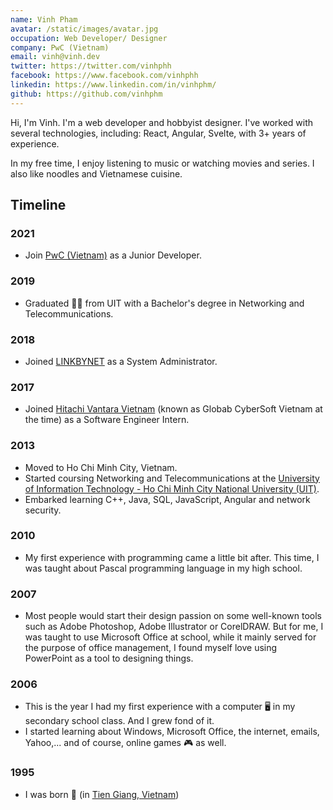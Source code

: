 ```yaml
---
name: Vinh Pham
avatar: /static/images/avatar.jpg
occupation: Web Developer/ Designer
company: PwC (Vietnam)
email: vinh@vinh.dev
twitter: https://twitter.com/vinhphh
facebook: https://www.facebook.com/vinhphh
linkedin: https://www.linkedin.com/in/vinhphm/
github: https://github.com/vinhphm
---
```


Hi, I'm Vinh. I'm a web developer and hobbyist designer. I've worked with several technologies, including: React, Angular, Svelte, with 3+ years of experience.

In my free time, I enjoy listening to music or watching movies and series. I also like noodles and Vietnamese cuisine.

## Timeline

### 2021

- Join [PwC (Vietnam)](https://www.pwc.com/vn/) as a Junior Developer.

### 2019

- Graduated 👨‍🎓 from UIT with a Bachelor's degree in Networking and Telecommunications.

### 2018

- Joined [LINKBYNET](https://www.linkbynet.com/) as a System Administrator.

### 2017

- Joined [Hitachi Vantara Vietnam](https://www.globalcybersoft.com/) (known as Globab CyberSoft Vietnam at the time) as a Software Engineer Intern.

### 2013

- Moved to Ho Chi Minh City, Vietnam.
- Started coursing Networking and Telecommunications at the [University of Information Technology - Ho Chi Minh City National University (UIT)](https://www.uit.edu.vn/).
- Embarked learning C++, Java, SQL, JavaScript, Angular and network security.

### 2010

- My first experience with programming came a little bit after. This time, I was taught about Pascal programming language in my high school.

### 2007

- Most people would start their design passion on some well-known tools such as Adobe Photoshop, Adobe Illustrator or CorelDRAW. But for me, I was taught to use Microsoft Office at school, while it mainly served for the purpose of office management, I found myself love using PowerPoint as a tool to designing things.

### 2006

- This is the year I had my first experience with a computer 🖥 in my secondary school class. And I grew fond of it.
- I started learning about Windows, Microsoft Office, the internet, emails, Yahoo,... and of course, online games 🎮 as well.

### 1995

- I was born 👶 (in [Tien Giang, Vietnam](https://en.wikipedia.org/wiki/Ti%E1%BB%81n_Giang_province))
